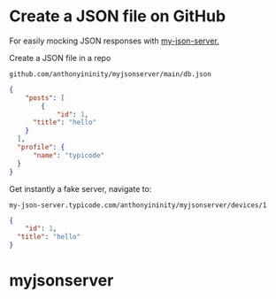 # Create a JSON file on GitHub

For easily mocking JSON responses with [my-json-server.](https://my-json-server.typicode.com/)

Create a JSON file in a repo
```shell
github.com/anthonyininity/myjsonserver/main/db.json
```

```json
{
    "posts": [
        {
            "id": 1,
      "title": "hello"
    }
  ],
  "profile": {
      "name": "typicode"
  }
}
```

Get instantly a fake server, navigate to:

```
my-json-server.typicode.com/anthonyininity/myjsonserver/devices/1
```

```json
{
    "id": 1,
  "title": "hello"
}
```
# myjsonserver
